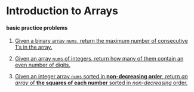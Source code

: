 # Introduction to Arrays

#### basic practice problems

1. [Given a binary array ```nums```, return the maximum number of consecutive 1's in the array.](https://github.com/keldavis/Java-Practice/tree/master/Google%20Interview%20Prep/Data%20Structures/arrays/algorithms/Max%20Consecutive%20Ones)

2. [Given an array ```nums``` of integers, return how many of them contain an even number of digits.](https://github.com/keldavis/Java-Practice/tree/master/Google%20Interview%20Prep/Data%20Structures/arrays/algorithms/Find%20Numbers%20with%20Even%20Number%20of%20Digits)

3. [Given an integer array ```nums``` sorted in **non-decreasing order**, return *an array* of **the squares of each number** sorted in *non-decreasing* order.](https://github.com/keldavis/Java-Practice/tree/master/Google%20Interview%20Prep/Data%20Structures/arrays/algorithms/Squares%20of%20a%20Sorted%20Array)
